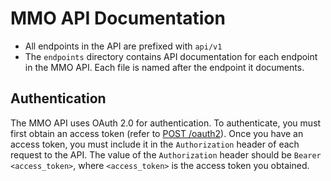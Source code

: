 # MMO API Documentation

- All endpoints in the API are prefixed with `api/v1`
- The `endpoints` directory contains API documentation for each endpoint in the MMO API. Each file is named after the endpoint it documents.

## Authentication

The MMO API uses OAuth 2.0 for authentication. To authenticate, you must first obtain an access token (refer to [POST /oauth2](endpoints/post_oauth2.md)). Once you have an access token, you must include it in the `Authorization` header of each request to the API. The value of the `Authorization` header should be `Bearer <access_token>`, where `<access_token>` is the access token you obtained.
